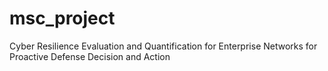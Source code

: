 # msc_project
Cyber Resilience Evaluation and Quantification for Enterprise Networks for Proactive Defense Decision and Action
